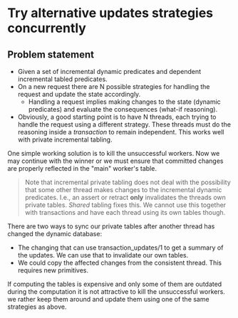# Try alternative updates strategies concurrently

## Problem statement

  - Given a set of incremental dynamic predicates and dependent incremental tabled
    predicates.
  - On a new request there are N possible strategies for handling the request and
    update the state accordingly.
    - Handling a request implies making changes to the state (dynamic predicates)
      and evaluate the consequences (what-if reasoning).
  - Obviously, a good starting point is to have N threads, each trying to handle
    the request using a different strategy.  These threads must do the reasoning
    inside a _transaction_ to remain independent.   This works well with private
    incremental tabling.

One simple working solution is to kill the unsuccessful workers. Now we
may continue with the winner or we must ensure that committed changes
are properly reflected in the "main" worker's table.

> Note that incremental private tabling does not deal with the possibility that
> some other thread makes changes to the incremental dynamic predicates.  I.e.,
> an assert or retract __only__ invalidates the threads own private tables.
> _Shared_ tabling fixes this.   We cannot use this together with transactions
> and have each thread using its own tables though.

There are two ways to sync our private tables after another thread has
changed the dynamic database:

  - The changing that can use transaction_updates/1 to get a summary of
    the updates.  We can use that to invalidate our own tables.
  - We could copy the affected changes from the consistent thread.  This
    requires new primitives.

If computing the tables is expensive and only some of them are outdated
during the computation it is not attractive to kill the unsuccessful
workers. we rather keep them around and update them using one of the
same strategies as above.


